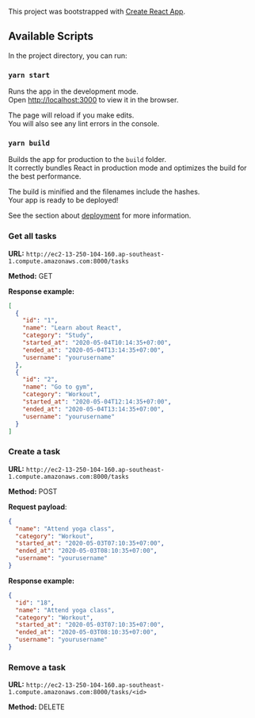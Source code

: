 This project was bootstrapped with [Create React App](https://github.com/facebook/create-react-app).

## Available Scripts

In the project directory, you can run:

### `yarn start`

Runs the app in the development mode.<br />
Open [http://localhost:3000](http://localhost:3000) to view it in the browser.

The page will reload if you make edits.<br />
You will also see any lint errors in the console.

### `yarn build`

Builds the app for production to the `build` folder.<br />
It correctly bundles React in production mode and optimizes the build for the best performance.

The build is minified and the filenames include the hashes.<br />
Your app is ready to be deployed!

See the section about [deployment](https://facebook.github.io/create-react-app/docs/deployment) for more information.
### Get all tasks

**URL:** `http://ec2-13-250-104-160.ap-southeast-1.compute.amazonaws.com:8000/tasks`

**Method:** GET

**Response example:**

```json
[
  {
    "id": "1",
    "name": "Learn about React",
    "category": "Study",
    "started_at": "2020-05-04T10:14:35+07:00",
    "ended_at": "2020-05-04T13:14:35+07:00",
    "username": "yourusername"
  },
  {
    "id": "2",
    "name": "Go to gym",
    "category": "Workout",
    "started_at": "2020-05-04T12:14:35+07:00",
    "ended_at": "2020-05-04T13:14:35+07:00",
    "username": "yourusername"
  }
]
```

### Create a task

**URL:** `http://ec2-13-250-104-160.ap-southeast-1.compute.amazonaws.com:8000/tasks`

**Method:** POST

**Request payload**:

```json
{
  "name": "Attend yoga class",
  "category": "Workout",
  "started_at": "2020-05-03T07:10:35+07:00",
  "ended_at": "2020-05-03T08:10:35+07:00",
  "username": "yourusername"
}
```

**Response example:**

```json
{
  "id": "18",
  "name": "Attend yoga class",
  "category": "Workout",
  "started_at": "2020-05-03T07:10:35+07:00",
  "ended_at": "2020-05-03T08:10:35+07:00",
  "username": "yourusername"
}
```

### Remove a task

**URL:** `http://ec2-13-250-104-160.ap-southeast-1.compute.amazonaws.com:8000/tasks/<id>`

**Method:** DELETE
